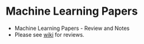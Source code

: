 # Machine Learning Papers
 - Machine Learning Papers - Review and Notes
 - Please see [wiki](https://github.com/mbhushan/ml-papers/wiki) for reviews.
